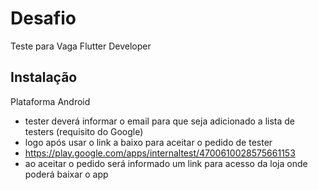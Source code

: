 
# Desafio  

Teste para Vaga Flutter Developer 

## Instalação <br />

Plataforma Android <br />
- tester deverá informar o email para que seja adicionado a lista de testers (requisito do Google) <br />
- logo após usar o link a baixo para aceitar o pedido de tester <br />
- https://play.google.com/apps/internaltest/4700610028575661153  <br />
-  ao aceitar o pedido será informado um link para acesso da loja onde poderá baixar o app <br />



